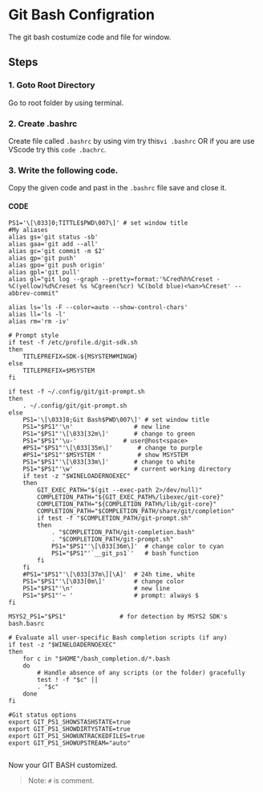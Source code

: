 # Git Bash Configration

The git bash costumize code and file for window.

## Steps

### 1. Goto Root Directory

Go to root folder by using terminal.

### 2. Create .bashrc

Create file called `.bashrc` by using vim try this`vi .bashrc` OR if you are use VScode try this `code .bachrc`.

### 3. Write the following code.

Copy the given code and past in the `.bashrc` file save and close it.

#### **CODE**

```
PS1='\[\033]0;TITTLE$PWD\007\]' # set window title
#My aliases
alias gs='git status -sb'
alias gaa='git add --all'
alias gc='git commit -m $2'
alias gp='git push'
alias gpo='git push origin'
alias gpl='git pull'
alias gl="git log --graph --pretty=format:'%Cred%h%Creset -%C(yellow)%d%Creset %s %Cgreen(%cr) %C(bold blue)<%an>%Creset' --abbrev-commit"

alias ls='ls -F --color=auto --show-control-chars'
alias ll='ls -l'
alias rm='rm -iv'

# Prompt style
if test -f /etc/profile.d/git-sdk.sh
then
    TITLEPREFIX=SDK-${MSYSTEM#MINGW}
else
    TITLEPREFIX=$MSYSTEM
fi

if test -f ~/.config/git/git-prompt.sh
then
    . ~/.config/git/git-prompt.sh
else
    PS1='\[\033]0;Git Bash$PWD\007\]' # set window title
    PS1="$PS1"'\n'                 # new line
    PS1="$PS1"'\[\033[32m\]'       # change to green
    PS1="$PS1"'\u-'             # user@host<space>
    #PS1="$PS1"'\[\033[35m\]'       # change to purple
    #PS1="$PS1"'$MSYSTEM '          # show MSYSTEM
    PS1="$PS1"'\[\033[33m\]'       # change to white
    PS1="$PS1"'\w'                 # current working directory
    if test -z "$WINELOADERNOEXEC"
    then
        GIT_EXEC_PATH="$(git --exec-path 2>/dev/null)"
        COMPLETION_PATH="${GIT_EXEC_PATH%/libexec/git-core}"
        COMPLETION_PATH="${COMPLETION_PATH%/lib/git-core}"
        COMPLETION_PATH="$COMPLETION_PATH/share/git/completion"
        if test -f "$COMPLETION_PATH/git-prompt.sh"
        then
            . "$COMPLETION_PATH/git-completion.bash"
            . "$COMPLETION_PATH/git-prompt.sh"
            PS1="$PS1"'\[\033[36m\]'  # change color to cyan
            PS1="$PS1"'`__git_ps1`'   # bash function
        fi
    fi
    #PS1="$PS1"'\[\033[37m\][\A]'  # 24h time, white
    PS1="$PS1"'\[\033[0m\]'        # change color
    PS1="$PS1"'\n'                 # new line
    PS1="$PS1"'~ '                 # prompt: always $
fi

MSYS2_PS1="$PS1"               # for detection by MSYS2 SDK's bash.basrc

# Evaluate all user-specific Bash completion scripts (if any)
if test -z "$WINELOADERNOEXEC"
then
    for c in "$HOME"/bash_completion.d/*.bash
    do
        # Handle absence of any scripts (or the folder) gracefully
        test ! -f "$c" ||
        . "$c"
    done
fi

#Git status options
export GIT_PS1_SHOWSTASHSTATE=true
export GIT_PS1_SHOWDIRTYSTATE=true
export GIT_PS1_SHOWUNTRACKEDFILES=true
export GIT_PS1_SHOWUPSTREAM="auto"


```

Now your GIT BASH customized.

> Note: `#` is comment.
